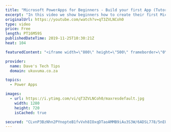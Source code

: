 ```yaml
---
title: "Microsoft PowerApps for Beginners - Build your first App (Tutorial)"
excerpt: "In this video we show beginners how to create their first Microsoft PowerApp from an Excel spreadsheet in OneDrive  We also show some small tweaks on how to streamline the automatically generated PowerApp. Learn how to: a) Prepare the Excel datasource in OneDrive b) Create the app c) Modify the gallery"
originalUrl: https://youtube.com/watch?v=qT3ZVLNCoh0
type: video
price: Free
length: PT16M59S
publishedDateTime: 2019-11-25T10:30:21Z
heat: 104

featuredContent: "<iframe width=\"800\" height=\"500\" frameborder=\"0\" src=\"https://www.youtube.com/embed/qT3ZVLNCoh0\" allow=\"accelerometer; autoplay; encrypted-media; gyroscope; picture-in-picture\" allowfullscreen></iframe>"

provider:
  name: Dave's Tech Tips
  domain: ukuvuma.co.za

topics:
  - Power Apps

images:
  - url: https://i.ytimg.com/vi/qT3ZVLNCoh0/maxresdefault.jpg
    width: 1280
    height: 720
    isCached: true

secured: "CLvnP3BzNhn2PYnopteB1fvVxh8IOxqDTaoAMMB9iAu3S3W/6ADSL778/5nEUzTnWgwSIb8wTgGkJgogocbGfV+EPqGbfBnhMpdB/wWI5y6ASEaleoJgGvwfhJDAHMCr/EW5dGdc3fxYWQ0UTnaoJdl6TR2lVcZoKIM52bfZJXzAR5ozbuUFauY5q8BvRaC9Ps8ZsOr7L4lc7ljd/wUGyC5p6L8QadJqRo6FckSzeT2ZuEAMztqs02/IKafEMkXCtI+Z4irjmScwIvlwOxbXKSKsfLaYiEOMtiiOpuKeGf3iqJwCdgNm9AYBG/UnShufJEvJnYPnLUHrR1liksNECcApyw/bQ27xch/stcUYKi4tcoSKiwcndQNG4Dis+9HaIrDYxTmaBDDJrsFQAloEnFxuPqiRera02rLacMqcj9hKuUBrHI/RPI2rQ7lcrp0x;uJm8AuIo2YOS527TzDyx7g=="
---
```



